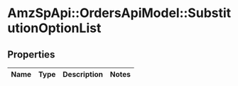 # AmzSpApi::OrdersApiModel::SubstitutionOptionList

## Properties
Name | Type | Description | Notes
------------ | ------------- | ------------- | -------------

